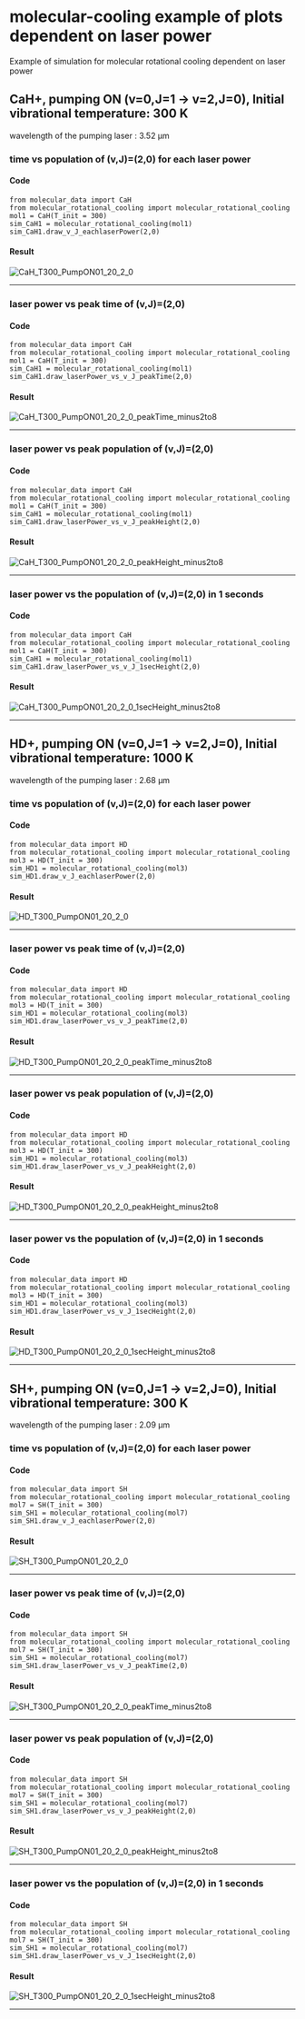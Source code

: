 # molecular-cooling example of plots dependent on laser power
Example of simulation for molecular rotational cooling dependent on laser power

## CaH+, pumping ON (v=0,J=1 -> v=2,J=0), Initial vibrational temperature: 300 K
wavelength of the pumping laser : 3.52 μm
### time vs population of (v,J)=(2,0) for each laser power
#### Code
```
from molecular_data import CaH
from molecular_rotational_cooling import molecular_rotational_cooling
mol1 = CaH(T_init = 300)
sim_CaH1 = molecular_rotational_cooling(mol1)
sim_CaH1.draw_v_J_eachlaserPower(2,0)
```

#### Result
![CaH_T300_PumpON01_20_2_0](./export/CaH_T300_PumpON01_20_2_0.png)

---

### laser power vs peak time of (v,J)=(2,0)
#### Code
```
from molecular_data import CaH
from molecular_rotational_cooling import molecular_rotational_cooling
mol1 = CaH(T_init = 300)
sim_CaH1 = molecular_rotational_cooling(mol1)
sim_CaH1.draw_laserPower_vs_v_J_peakTime(2,0)
```

#### Result
![CaH_T300_PumpON01_20_2_0_peakTime_minus2to8](./export/CaH_T300_PumpON01_20_2_0_peakTime_minus2to8.png)

---

### laser power vs peak population of (v,J)=(2,0)
#### Code
```
from molecular_data import CaH
from molecular_rotational_cooling import molecular_rotational_cooling
mol1 = CaH(T_init = 300)
sim_CaH1 = molecular_rotational_cooling(mol1)
sim_CaH1.draw_laserPower_vs_v_J_peakHeight(2,0)
```

#### Result
![CaH_T300_PumpON01_20_2_0_peakHeight_minus2to8](./export/CaH_T300_PumpON01_20_2_0_peakHeight_minus2to8.png)

---

### laser power vs the population of (v,J)=(2,0) in 1 seconds
#### Code
```
from molecular_data import CaH
from molecular_rotational_cooling import molecular_rotational_cooling
mol1 = CaH(T_init = 300)
sim_CaH1 = molecular_rotational_cooling(mol1)
sim_CaH1.draw_laserPower_vs_v_J_1secHeight(2,0)
```

#### Result
![CaH_T300_PumpON01_20_2_0_1secHeight_minus2to8](./export/CaH_T300_PumpON01_20_2_0_1secHeight_minus2to8.png)

---

## HD+, pumping ON (v=0,J=1 -> v=2,J=0), Initial vibrational temperature: 1000 K
wavelength of the pumping laser : 2.68 μm
### time vs population of (v,J)=(2,0) for each laser power
#### Code
```
from molecular_data import HD
from molecular_rotational_cooling import molecular_rotational_cooling
mol3 = HD(T_init = 300)
sim_HD1 = molecular_rotational_cooling(mol3)
sim_HD1.draw_v_J_eachlaserPower(2,0)
```

#### Result
![HD_T300_PumpON01_20_2_0](./export/HD_T300_PumpON01_20_2_0.png)

---

### laser power vs peak time of (v,J)=(2,0)
#### Code
```
from molecular_data import HD
from molecular_rotational_cooling import molecular_rotational_cooling
mol3 = HD(T_init = 300)
sim_HD1 = molecular_rotational_cooling(mol3)
sim_HD1.draw_laserPower_vs_v_J_peakTime(2,0)
```

#### Result
![HD_T300_PumpON01_20_2_0_peakTime_minus2to8](./export/HD_T300_PumpON01_20_2_0_peakTime_minus2to8.png)

---

### laser power vs peak population of (v,J)=(2,0)
#### Code
```
from molecular_data import HD
from molecular_rotational_cooling import molecular_rotational_cooling
mol3 = HD(T_init = 300)
sim_HD1 = molecular_rotational_cooling(mol3)
sim_HD1.draw_laserPower_vs_v_J_peakHeight(2,0)
```

#### Result
![HD_T300_PumpON01_20_2_0_peakHeight_minus2to8](./export/HD_T300_PumpON01_20_2_0_peakHeight_minus2to8.png)

---

### laser power vs the population of (v,J)=(2,0) in 1 seconds
#### Code
```
from molecular_data import HD
from molecular_rotational_cooling import molecular_rotational_cooling
mol3 = HD(T_init = 300)
sim_HD1 = molecular_rotational_cooling(mol3)
sim_HD1.draw_laserPower_vs_v_J_1secHeight(2,0)
```

#### Result
![HD_T300_PumpON01_20_2_0_1secHeight_minus2to8](./export/HD_T300_PumpON01_20_2_0_1secHeight_minus2to8.png)

---

## SH+, pumping ON (v=0,J=1 -> v=2,J=0), Initial vibrational temperature: 300 K
wavelength of the pumping laser : 2.09 μm
### time vs population of (v,J)=(2,0) for each laser power
#### Code
```
from molecular_data import SH
from molecular_rotational_cooling import molecular_rotational_cooling
mol7 = SH(T_init = 300)
sim_SH1 = molecular_rotational_cooling(mol7)
sim_SH1.draw_v_J_eachlaserPower(2,0)
```

#### Result
![SH_T300_PumpON01_20_2_0](./export/SH_T300_PumpON01_20_2_0.png)

---

### laser power vs peak time of (v,J)=(2,0)
#### Code
```
from molecular_data import SH
from molecular_rotational_cooling import molecular_rotational_cooling
mol7 = SH(T_init = 300)
sim_SH1 = molecular_rotational_cooling(mol7)
sim_SH1.draw_laserPower_vs_v_J_peakTime(2,0)
```

#### Result
![SH_T300_PumpON01_20_2_0_peakTime_minus2to8](./export/SH_T300_PumpON01_20_2_0_peakTime_minus2to8.png)

---

### laser power vs peak population of (v,J)=(2,0)
#### Code
```
from molecular_data import SH
from molecular_rotational_cooling import molecular_rotational_cooling
mol7 = SH(T_init = 300)
sim_SH1 = molecular_rotational_cooling(mol7)
sim_SH1.draw_laserPower_vs_v_J_peakHeight(2,0)
```

#### Result
![SH_T300_PumpON01_20_2_0_peakHeight_minus2to8](./export/SH_T300_PumpON01_20_2_0_peakHeight_minus2to8.png)

---

### laser power vs the population of (v,J)=(2,0) in 1 seconds
#### Code
```
from molecular_data import SH
from molecular_rotational_cooling import molecular_rotational_cooling
mol7 = SH(T_init = 300)
sim_SH1 = molecular_rotational_cooling(mol7)
sim_SH1.draw_laserPower_vs_v_J_1secHeight(2,0)
```

#### Result
![SH_T300_PumpON01_20_2_0_1secHeight_minus2to8](./export/SH_T300_PumpON01_20_2_0_1secHeight_minus2to8.png)

---

